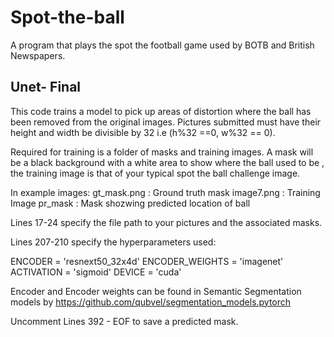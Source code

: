 # Spot-the-ball
A program that plays the spot the football game used by BOTB and British Newspapers. 


## Unet- Final

This code trains a model to pick up areas of distortion where the ball has been removed from the original images.
Pictures submitted must have their height and width be divisible by 32 i.e (h%32 ==0, w%32 == 0).

Required for training is a folder of masks and training images. A mask will be a black background with a white area to show where the ball used to be , the training image is that of your typical spot the ball challenge image. 

In example images: 
gt_mask.png : Ground truth mask
image7.png : Training Image
pr_mask : Mask shozwing predicted location of ball

Lines 17-24 specify the file path to your pictures and the associated masks.

Lines 207-210 specify the hyperparameters used:

ENCODER = 'resnext50_32x4d'
ENCODER_WEIGHTS = 'imagenet'
ACTIVATION = 'sigmoid' 
DEVICE = 'cuda'

Encoder and Encoder weights can be found in Semantic Segmentation models by https://github.com/qubvel/segmentation_models.pytorch

Uncomment Lines 392 - EOF to save a predicted mask.

##
